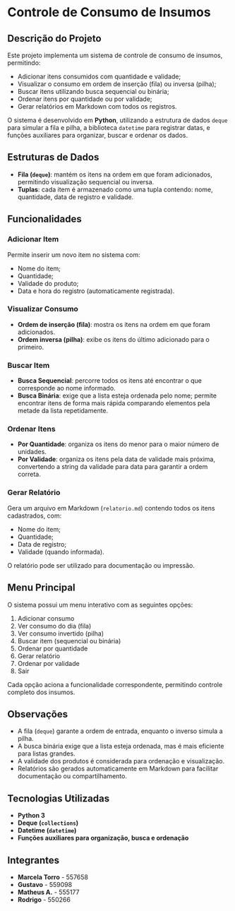 # Controle de Consumo de Insumos


## Descrição do Projeto
Este projeto implementa um sistema de controle de consumo de insumos, permitindo:  
- Adicionar itens consumidos com quantidade e validade;  
- Visualizar o consumo em ordem de inserção (fila) ou inversa (pilha);  
- Buscar itens utilizando busca sequencial ou binária;  
- Ordenar itens por quantidade ou por validade;  
- Gerar relatórios em Markdown com todos os registros.  

O sistema é desenvolvido em **Python**, utilizando a estrutura de dados `deque` para simular a fila e pilha, a biblioteca `datetime` para registrar datas, e funções auxiliares para organizar, buscar e ordenar os dados.

## Estruturas de Dados
- **Fila (`deque`)**: mantém os itens na ordem em que foram adicionados, permitindo visualização sequencial ou inversa.  
- **Tuplas**: cada item é armazenado como uma tupla contendo: nome, quantidade, data de registro e validade.  

## Funcionalidades

### Adicionar Item
Permite inserir um novo item no sistema com:  
- Nome do item;  
- Quantidade;  
- Validade do produto;  
- Data e hora do registro (automaticamente registrada).  

### Visualizar Consumo
- **Ordem de inserção (fila)**: mostra os itens na ordem em que foram adicionados.  
- **Ordem inversa (pilha)**: exibe os itens do último adicionado para o primeiro.

### Buscar Item
- **Busca Sequencial**: percorre todos os itens até encontrar o que corresponde ao nome informado.  
- **Busca Binária**: exige que a lista esteja ordenada pelo nome; permite encontrar itens de forma mais rápida comparando elementos pela metade da lista repetidamente.

### Ordenar Itens
- **Por Quantidade**: organiza os itens do menor para o maior número de unidades.  
- **Por Validade**: organiza os itens pela data de validade mais próxima, convertendo a string da validade para data para garantir a ordem correta.

### Gerar Relatório
Gera um arquivo em Markdown (`relatorio.md`) contendo todos os itens cadastrados, com:  
- Nome do item;  
- Quantidade;  
- Data de registro;  
- Validade (quando informada).  

O relatório pode ser utilizado para documentação ou impressão.

## Menu Principal
O sistema possui um menu interativo com as seguintes opções:  
1. Adicionar consumo  
2. Ver consumo do dia (fila)  
3. Ver consumo invertido (pilha)  
4. Buscar item (sequencial ou binária)  
5. Ordenar por quantidade  
6. Gerar relatório  
7. Ordenar por validade  
0. Sair  

Cada opção aciona a funcionalidade correspondente, permitindo controle completo dos insumos.

## Observações
- A fila (`deque`) garante a ordem de entrada, enquanto o inverso simula a pilha.  
- A busca binária exige que a lista esteja ordenada, mas é mais eficiente para listas grandes.  
- A validade dos produtos é considerada para ordenação e visualização.  
- Relatórios são gerados automaticamente em Markdown para facilitar documentação ou compartilhamento.  

## Tecnologias Utilizadas
- **Python 3**  
- **Deque (`collections`)**  
- **Datetime (`datetime`)**  
- **Funções auxiliares para organização, busca e ordenação**  


## Integrantes
- **Marcela Torro** - 557658  
- **Gustavo** - 559098  
- **Matheus A.** - 555177  
- **Rodrigo** - 550266  
